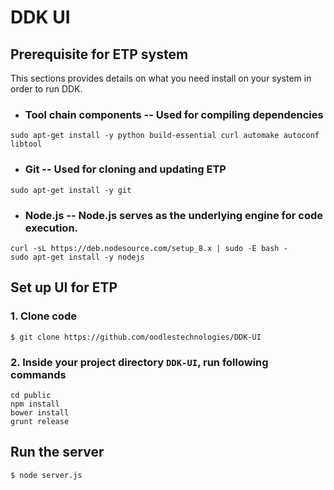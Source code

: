 # DDK UI
## Prerequisite for ETP system
This sections provides details on what you need install on your system in order to run DDK.

- ### Tool chain components -- Used for compiling dependencies
```
sudo apt-get install -y python build-essential curl automake autoconf libtool
```

- ### Git -- Used for cloning and updating ETP
```
sudo apt-get install -y git
```

- ### Node.js -- Node.js serves as the underlying engine for code execution.
```
curl -sL https://deb.nodesource.com/setup_8.x | sudo -E bash -
sudo apt-get install -y nodejs
```
## Set up UI for ETP
### 1. Clone code
```
$ git clone https://github.com/oodlestechnologies/DDK-UI
```
### 2. Inside your project directory `DDK-UI`, run following commands
```
cd public 
npm install 
bower install 
grunt release
```
## Run the server
```
$ node server.js
```
